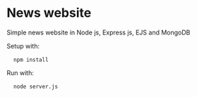 # News website

Simple news website in Node js, Express js, EJS and MongoDB

Setup with: 

<pre> <code> npm install </code> </pre>

Run with:

<pre> <code> node server.js </code> </pre>
